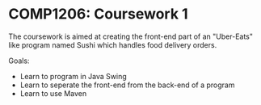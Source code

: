 # COMP1206: Coursework 1
The coursework is aimed at creating the front-end part of an "Uber-Eats" like program named Sushi which handles food delivery orders.

Goals:
 - Learn to program in Java Swing
 - Learn to seperate the front-end from the back-end of a program
 - Learn to use Maven
